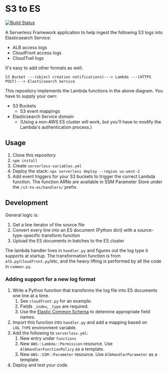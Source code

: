 # S3 to ES

[![Build Status](https://travis-ci.com/alexjurkiewicz/s3-to-es.svg?branch=master)](https://travis-ci.com/alexjurkiewicz/s3-to-es)

A Serverless Framework application to help ingest the following S3 logs into Elasticsearch Service:

* ALB access logs
* CloudFront access logs
* CloudTrail logs

It's easy to add other formats as well.

```plain
S3 Bucket ---(object creation notifications)---> Lambda ---(HTTPS POST)---> Elasticsearch Service
```

This repository implements the Lambda functions in the above diagram. You have to supply your own:

* S3 Buckets
  * S3 event mappings
* Elasticsearch Service domain
  * (Using a non-AWS ES cluster will work, but you'll have to modify the Lambda's authentication process.)

## Usage

1. Clone this repository
2. `npm install`
3. Create `serverless-variables.yml`
4. Deploy the stack: `npx serverless deploy --region us-west-2`
5. Add event triggers for your S3 buckets to trigger the correct Lambda function. The function ARNs are available in SSM Parameter Store under the `/s3-to-es/handlers/` prefix.

## Development

General logic is:

1. Get a line iterator of the source file
2. Convert every line into an ES document (Python dict) with a source-type-specific transform function
3. Upload the ES documents in batches to the ES cluster

The lambda handler lives in `handler.py` and figures out the log type it supports at startup. The transformation function is from `alb.py`/`cloudfront.py`/etc, and the heavy lifting is performed by all the code in `common.py`.

### Adding support for a new log format

1. Write a Python function that transforms the log file into ES documents one line at a time.
    1. See `cloudfront.py` for an example.
    2. Fields `_index`, `_type` are required.
    3. Use the [Elastic Common Schema](https://www.elastic.co/guide/en/ecs/current/ecs-reference.html) to detemine appropriate field names.
2. Import this function into `handler.py` and add a mapping based on `LOG_TYPE` environment variable.
3. Add the following to `serverless.yml`:
    1. New entry under `functions`
    2. New `AWS::Lambda::Permission` resource. Use `AlbHandlerFunctionPolicy` as a template.
    3. New `AWS::SSM::Parameter` resource. Use `AlbHandlerParameter` as a template.
4. Deploy and test your code.
